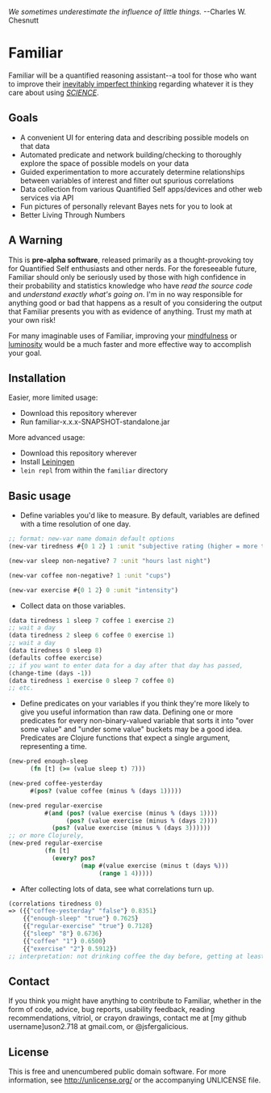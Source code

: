 _We sometimes underestimate the influence of little things._
--Charles W. Chesnutt

Familiar
========
Familiar will be a quantified reasoning assistant--a tool for those who want to improve their [inevitably imperfect thinking](http://en.wikipedia.org/wiki/List_of_cognitive_biases) regarding whatever it is they care about using [_SCIENCE_](http://en.wikipedia.org/wiki/Machine_learning).

Goals
-----
* A convenient UI for entering data and describing possible models on that data
* Automated predicate and network building/checking to thoroughly explore the space of possible models on your data
* Guided experimentation to more accurately determine relationships between variables of interest and filter out spurious correlations
* Data collection from various Quantified Self apps/devices and other web services via API
* Fun pictures of personally relevant Bayes nets for you to look at
* Better Living Through Numbers

A Warning
---------
This is **pre-alpha software**, released primarily as a thought-provoking toy for Quantified Self enthusiasts and other nerds. For the foreseeable future, Familiar should only be seriously used by those with high confidence in their probability and statistics knowledge who have _read the source code_ and _understand exactly what's going on_. I'm in no way responsible for anything good or bad that happens as a result of you considering the output that Familiar presents you with as evidence of anything. Trust my math at your own risk!

For many imaginable uses of Familiar, improving your [mindfulness](http://en.wikipedia.org/wiki/Mindfulness_%28psychology%29) or [luminosity](http://lesswrong.com/lw/1xh/living_luminously/) would be a much faster and more effective way to accomplish your goal.

Installation
------------
Easier, more limited usage:
* Download this repository wherever
* Run familiar-x.x.x-SNAPSHOT-standalone.jar

More advanced usage:
* Download this repository wherever
* Install [Leiningen](https://github.com/technomancy/leiningen)
* `lein repl` from within the `familiar` directory

Basic usage
-----------
* Define variables you'd like to measure. By default, variables are defined with a time resolution of one day.

```clojure
;; format: new-var name domain default options
(new-var tiredness #{0 1 2} 1 :unit "subjective rating (higher = more tired)")

(new-var sleep non-negative? 7 :unit "hours last night")

(new-var coffee non-negative? 1 :unit "cups")

(new-var exercise #{0 1 2} 0 :unit "intensity")
```

* Collect data on those variables.

```clojure
(data tiredness 1 sleep 7 coffee 1 exercise 2)
;; wait a day
(data tiredness 2 sleep 6 coffee 0 exercise 1)
;; wait a day
(data tiredness 0 sleep 8)
(defaults coffee exercise)
;; if you want to enter data for a day after that day has passed,
(change-time (days -1))
(data tiredness 1 exercise 0 sleep 7 coffee 0)
;; etc.
```

* Define predicates on your variables if you think they're more likely to give you useful information than raw data. Defining one or more predicates for every non-binary-valued variable that sorts it into "over some value" and "under some value" buckets may be a good idea. Predicates are Clojure functions that expect a single argument, representing a time.

```clojure
(new-pred enough-sleep
	  (fn [t] (>= (value sleep t) 7)))

(new-pred coffee-yesterday
	  #(pos? (value coffee (minus % (days 1)))))

(new-pred regular-exercise
          #(and (pos? (value exercise (minus % (days 1))))
                (pos? (value exercise (minus % (days 2))))
	        (pos? (value exercise (minus % (days 3))))))
;; or more Clojurely,
(new-pred regular-exercise
          (fn [t]
            (every? pos?
                    (map #(value exercise (minus t (days %)))
                         (range 1 4)))))
```

* After collecting lots of data, see what correlations turn up.

```clojure
(correlations tiredness 0)
=> ({{"coffee-yesterday" "false"} 0.8351}
    {{"enough-sleep" "true"} 0.7625}
    {{"regular-exercise" "true"} 0.7128}
    {{"sleep" "8"} 0.6736}
    {{"coffee" "1"} 0.6500}
    {{"exercise" "2"} 0.5912})
;; interpretation: not drinking coffee the day before, getting at least 7 hours of sleep the night before, and exercising every day for three days prior are the strongest predictors of feeling well-rested on any given day, out of all the variables and predicates that have been defined.
```

Contact
-------
If you think you might have anything to contribute to Familiar, whether in the form of code, advice, bug reports, usability feedback, reading recommendations, vitriol, or crayon drawings, contact me at [my github username]uson2.718 at gmail.com, or @jsfergalicious.

License
-------
This is free and unencumbered public domain software. For more information, see http://unlicense.org/ or the accompanying UNLICENSE file.
